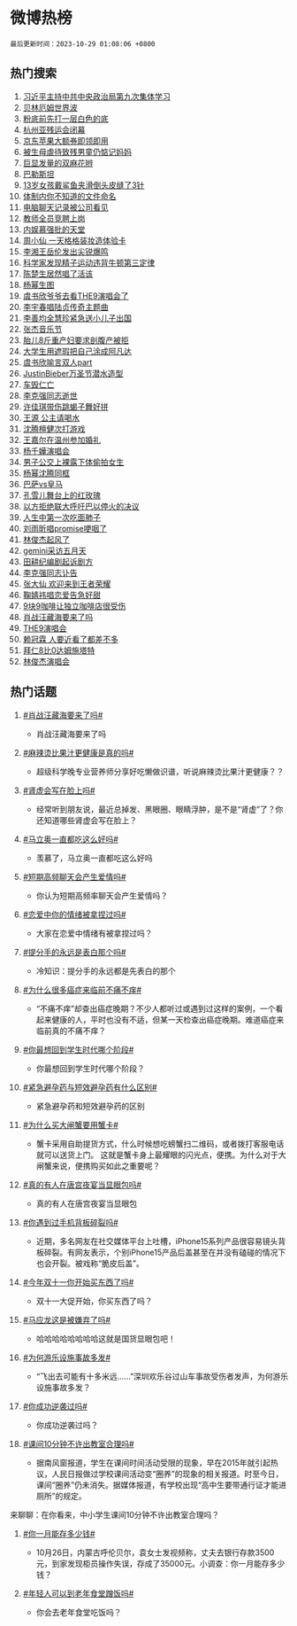 # 微博热榜

`最后更新时间：2023-10-29 01:08:06 +0800`

## 热门搜索

1. [习近平主持中共中央政治局第九次集体学习](https://m.weibo.cn/search?containerid=100103type%3D1%26t%3D10%26q%3D%23%E4%B9%A0%E8%BF%91%E5%B9%B3%E4%B8%BB%E6%8C%81%E4%B8%AD%E5%85%B1%E4%B8%AD%E5%A4%AE%E6%94%BF%E6%B2%BB%E5%B1%80%E7%AC%AC%E4%B9%9D%E6%AC%A1%E9%9B%86%E4%BD%93%E5%AD%A6%E4%B9%A0%23&stream_entry_id=51&isnewpage=1&extparam=seat%3D1%26c_type%3D51%26dgr%3D0%26pos%3D0%26cate%3D10103%26q%3D%2523%25E4%25B9%25A0%25E8%25BF%2591%25E5%25B9%25B3%25E4%25B8%25BB%25E6%258C%2581%25E4%25B8%25AD%25E5%2585%25B1%25E4%25B8%25AD%25E5%25A4%25AE%25E6%2594%25BF%25E6%25B2%25BB%25E5%25B1%2580%25E7%25AC%25AC%25E4%25B9%259D%25E6%25AC%25A1%25E9%259B%2586%25E4%25BD%2593%25E5%25AD%25A6%25E4%25B9%25A0%2523%26filter_type%3Drealtimehot%26stream_entry_id%3D51%26display_time%3D1698512885%26pre_seqid%3D1698512885286015665224)
1. [贝林厄姆世界波](https://m.weibo.cn/search?containerid=100103type%3D1%26t%3D10%26q%3D%23%E8%B4%9D%E6%9E%97%E5%8E%84%E5%A7%86%E4%B8%96%E7%95%8C%E6%B3%A2%23&stream_entry_id=31&isnewpage=1&extparam=seat%3D1%26realpos%3D1%26q%3D%2523%25E8%25B4%259D%25E6%259E%2597%25E5%258E%2584%25E5%25A7%2586%25E4%25B8%2596%25E7%2595%258C%25E6%25B3%25A2%2523%26stream_entry_id%3D31%26c_type%3D31%26dgr%3D0%26pos%3D0%26cate%3D5001%26flag%3D1%26filter_type%3Drealtimehot%26band_rank%3D1%26lcate%3D5001%26display_time%3D1698512885%26pre_seqid%3D1698512885286015665224)
1. [粉底前先打一层白色的底](https://m.weibo.cn/search?containerid=100103type%3D1%26t%3D10%26q%3D%E7%B2%89%E5%BA%95%E5%89%8D%E5%85%88%E6%89%93%E4%B8%80%E5%B1%82%E7%99%BD%E8%89%B2%E7%9A%84%E5%BA%95&stream_entry_id=31&isnewpage=1&extparam=seat%3D1%26realpos%3D2%26q%3D%25E7%25B2%2589%25E5%25BA%2595%25E5%2589%258D%25E5%2585%2588%25E6%2589%2593%25E4%25B8%2580%25E5%25B1%2582%25E7%2599%25BD%25E8%2589%25B2%25E7%259A%2584%25E5%25BA%2595%26stream_entry_id%3D31%26c_type%3D31%26dgr%3D0%26pos%3D1%26cate%3D5001%26flag%3D1%26filter_type%3Drealtimehot%26band_rank%3D2%26lcate%3D5001%26display_time%3D1698512885%26pre_seqid%3D1698512885286015665224)
1. [杭州亚残运会闭幕](https://m.weibo.cn/search?containerid=100103type%3D1%26t%3D10%26q%3D%23%E6%9D%AD%E5%B7%9E%E4%BA%9A%E6%AE%8B%E8%BF%90%E4%BC%9A%E9%97%AD%E5%B9%95%23&stream_entry_id=31&isnewpage=1&extparam=seat%3D1%26realpos%3D3%26q%3D%2523%25E6%259D%25AD%25E5%25B7%259E%25E4%25BA%259A%25E6%25AE%258B%25E8%25BF%2590%25E4%25BC%259A%25E9%2597%25AD%25E5%25B9%2595%2523%26stream_entry_id%3D31%26c_type%3D31%26dgr%3D0%26pos%3D2%26cate%3D5001%26flag%3D0%26filter_type%3Drealtimehot%26band_rank%3D3%26lcate%3D5001%26display_time%3D1698512885%26pre_seqid%3D1698512885286015665224)
1. [京东苹果大额券即领即用](https://m.weibo.cn/search?containerid=100103type%3D1%26t%3D10%26q%3D%23%E4%BA%AC%E4%B8%9C%E8%8B%B9%E6%9E%9C%E5%A4%A7%E9%A2%9D%E5%88%B8%E5%8D%B3%E9%A2%86%E5%8D%B3%E7%94%A8%23&stream_entry_id=31&isnewpage=1&extparam=seat%3D1%26dgr%3D0%26q%3D%2523%25E4%25BA%25AC%25E4%25B8%259C%25E8%258B%25B9%25E6%259E%259C%25E5%25A4%25A7%25E9%25A2%259D%25E5%2588%25B8%25E5%258D%25B3%25E9%25A2%2586%25E5%258D%25B3%25E7%2594%25A8%2523%26stream_entry_id%3D31%26pos%3D3%26adid%3D209690%26c_type%3D31%26topic_ad%3D1%26band_rank%3D4%26cate%3D5001%26filter_type%3Drealtimehot%26is_ad_pos%3D1%26lcate%3D5001%26display_time%3D1698512885%26pre_seqid%3D1698512885286015665224)
1. [被生母虐待致残男童仍惦记妈妈](https://m.weibo.cn/search?containerid=100103type%3D1%26t%3D10%26q%3D%23%E8%A2%AB%E7%94%9F%E6%AF%8D%E8%99%90%E5%BE%85%E8%87%B4%E6%AE%8B%E7%94%B7%E7%AB%A5%E4%BB%8D%E6%83%A6%E8%AE%B0%E5%A6%88%E5%A6%88%23&stream_entry_id=31&isnewpage=1&extparam=seat%3D1%26realpos%3D4%26q%3D%2523%25E8%25A2%25AB%25E7%2594%259F%25E6%25AF%258D%25E8%2599%2590%25E5%25BE%2585%25E8%2587%25B4%25E6%25AE%258B%25E7%2594%25B7%25E7%25AB%25A5%25E4%25BB%258D%25E6%2583%25A6%25E8%25AE%25B0%25E5%25A6%2588%25E5%25A6%2588%2523%26stream_entry_id%3D31%26c_type%3D31%26dgr%3D0%26pos%3D4%26cate%3D5001%26flag%3D0%26filter_type%3Drealtimehot%26band_rank%3D4%26lcate%3D5001%26display_time%3D1698512885%26pre_seqid%3D1698512885286015665224)
1. [巨显发量的双麻花辫](https://m.weibo.cn/search?containerid=100103type%3D1%26t%3D10%26q%3D%E5%B7%A8%E6%98%BE%E5%8F%91%E9%87%8F%E7%9A%84%E5%8F%8C%E9%BA%BB%E8%8A%B1%E8%BE%AB&stream_entry_id=31&isnewpage=1&extparam=seat%3D1%26realpos%3D5%26q%3D%25E5%25B7%25A8%25E6%2598%25BE%25E5%258F%2591%25E9%2587%258F%25E7%259A%2584%25E5%258F%258C%25E9%25BA%25BB%25E8%258A%25B1%25E8%25BE%25AB%26stream_entry_id%3D31%26c_type%3D31%26dgr%3D0%26pos%3D5%26cate%3D5001%26flag%3D1%26filter_type%3Drealtimehot%26band_rank%3D5%26lcate%3D5001%26display_time%3D1698512885%26pre_seqid%3D1698512885286015665224)
1. [巴勒斯坦](https://m.weibo.cn/search?containerid=100103type%3D1%26t%3D10%26q%3D%23%E5%B7%B4%E5%8B%92%E6%96%AF%E5%9D%A6%23&stream_entry_id=31&isnewpage=1&extparam=seat%3D1%26realpos%3D6%26q%3D%2523%25E5%25B7%25B4%25E5%258B%2592%25E6%2596%25AF%25E5%259D%25A6%2523%26stream_entry_id%3D31%26c_type%3D31%26dgr%3D0%26pos%3D6%26cate%3D5001%26flag%3D1%26filter_type%3Drealtimehot%26band_rank%3D6%26lcate%3D5001%26display_time%3D1698512885%26pre_seqid%3D1698512885286015665224)
1. [13岁女孩戴鲨鱼夹滑倒头皮缝了3针](https://m.weibo.cn/search?containerid=100103type%3D1%26t%3D10%26q%3D%2313%E5%B2%81%E5%A5%B3%E5%AD%A9%E6%88%B4%E9%B2%A8%E9%B1%BC%E5%A4%B9%E6%BB%91%E5%80%92%E5%A4%B4%E7%9A%AE%E7%BC%9D%E4%BA%863%E9%92%88%23&stream_entry_id=31&isnewpage=1&extparam=seat%3D1%26realpos%3D7%26q%3D%252313%25E5%25B2%2581%25E5%25A5%25B3%25E5%25AD%25A9%25E6%2588%25B4%25E9%25B2%25A8%25E9%25B1%25BC%25E5%25A4%25B9%25E6%25BB%2591%25E5%2580%2592%25E5%25A4%25B4%25E7%259A%25AE%25E7%25BC%259D%25E4%25BA%25863%25E9%2592%2588%2523%26stream_entry_id%3D31%26c_type%3D31%26dgr%3D0%26pos%3D7%26cate%3D5001%26flag%3D0%26filter_type%3Drealtimehot%26band_rank%3D7%26lcate%3D5001%26display_time%3D1698512885%26pre_seqid%3D1698512885286015665224)
1. [体制内你不知道的文件命名](https://m.weibo.cn/search?containerid=100103type%3D1%26t%3D10%26q%3D%E4%BD%93%E5%88%B6%E5%86%85%E4%BD%A0%E4%B8%8D%E7%9F%A5%E9%81%93%E7%9A%84%E6%96%87%E4%BB%B6%E5%91%BD%E5%90%8D&stream_entry_id=31&isnewpage=1&extparam=seat%3D1%26realpos%3D8%26q%3D%25E4%25BD%2593%25E5%2588%25B6%25E5%2586%2585%25E4%25BD%25A0%25E4%25B8%258D%25E7%259F%25A5%25E9%2581%2593%25E7%259A%2584%25E6%2596%2587%25E4%25BB%25B6%25E5%2591%25BD%25E5%2590%258D%26stream_entry_id%3D31%26c_type%3D31%26dgr%3D0%26pos%3D8%26cate%3D5001%26flag%3D0%26filter_type%3Drealtimehot%26band_rank%3D8%26lcate%3D5001%26display_time%3D1698512885%26pre_seqid%3D1698512885286015665224)
1. [电脑聊天记录被公司看见](https://m.weibo.cn/search?containerid=100103type%3D1%26t%3D10%26q%3D%E7%94%B5%E8%84%91%E8%81%8A%E5%A4%A9%E8%AE%B0%E5%BD%95%E8%A2%AB%E5%85%AC%E5%8F%B8%E7%9C%8B%E8%A7%81&stream_entry_id=31&isnewpage=1&extparam=seat%3D1%26realpos%3D9%26q%3D%25E7%2594%25B5%25E8%2584%2591%25E8%2581%258A%25E5%25A4%25A9%25E8%25AE%25B0%25E5%25BD%2595%25E8%25A2%25AB%25E5%2585%25AC%25E5%258F%25B8%25E7%259C%258B%25E8%25A7%2581%26stream_entry_id%3D31%26c_type%3D31%26dgr%3D0%26pos%3D9%26cate%3D5001%26flag%3D16%26filter_type%3Drealtimehot%26band_rank%3D9%26lcate%3D5001%26display_time%3D1698512885%26pre_seqid%3D1698512885286015665224)
1. [教师全员竞聘上岗](https://m.weibo.cn/search?containerid=100103type%3D1%26t%3D10%26q%3D%23%E6%95%99%E5%B8%88%E5%85%A8%E5%91%98%E7%AB%9E%E8%81%98%E4%B8%8A%E5%B2%97%23&stream_entry_id=31&isnewpage=1&extparam=seat%3D1%26realpos%3D10%26q%3D%2523%25E6%2595%2599%25E5%25B8%2588%25E5%2585%25A8%25E5%2591%2598%25E7%25AB%259E%25E8%2581%2598%25E4%25B8%258A%25E5%25B2%2597%2523%26stream_entry_id%3D31%26c_type%3D31%26dgr%3D0%26pos%3D10%26cate%3D5001%26flag%3D0%26filter_type%3Drealtimehot%26band_rank%3D10%26lcate%3D5001%26display_time%3D1698512885%26pre_seqid%3D1698512885286015665224)
1. [内娱慕强批的天堂](https://m.weibo.cn/search?containerid=100103type%3D1%26t%3D10%26q%3D%23%E5%86%85%E5%A8%B1%E6%85%95%E5%BC%BA%E6%89%B9%E7%9A%84%E5%A4%A9%E5%A0%82%23&stream_entry_id=31&isnewpage=1&extparam=seat%3D1%26realpos%3D11%26q%3D%2523%25E5%2586%2585%25E5%25A8%25B1%25E6%2585%2595%25E5%25BC%25BA%25E6%2589%25B9%25E7%259A%2584%25E5%25A4%25A9%25E5%25A0%2582%2523%26stream_entry_id%3D31%26c_type%3D31%26dgr%3D0%26pos%3D11%26cate%3D5001%26flag%3D1%26filter_type%3Drealtimehot%26band_rank%3D11%26lcate%3D5001%26display_time%3D1698512885%26pre_seqid%3D1698512885286015665224)
1. [周小仙 一天格格装妆造体验卡](https://m.weibo.cn/search?containerid=100103type%3D1%26t%3D10%26q%3D%E5%91%A8%E5%B0%8F%E4%BB%99+%E4%B8%80%E5%A4%A9%E6%A0%BC%E6%A0%BC%E8%A3%85%E5%A6%86%E9%80%A0%E4%BD%93%E9%AA%8C%E5%8D%A1&stream_entry_id=31&isnewpage=1&extparam=seat%3D1%26realpos%3D12%26q%3D%25E5%2591%25A8%25E5%25B0%258F%25E4%25BB%2599%2520%25E4%25B8%2580%25E5%25A4%25A9%25E6%25A0%25BC%25E6%25A0%25BC%25E8%25A3%2585%25E5%25A6%2586%25E9%2580%25A0%25E4%25BD%2593%25E9%25AA%258C%25E5%258D%25A1%26stream_entry_id%3D31%26c_type%3D31%26dgr%3D0%26pos%3D12%26cate%3D5001%26flag%3D1%26filter_type%3Drealtimehot%26band_rank%3D12%26lcate%3D5001%26display_time%3D1698512885%26pre_seqid%3D1698512885286015665224)
1. [李湘王岳伦发出尖锐爆鸣](https://m.weibo.cn/search?containerid=100103type%3D1%26t%3D10%26q%3D%23%E6%9D%8E%E6%B9%98%E7%8E%8B%E5%B2%B3%E4%BC%A6%E5%8F%91%E5%87%BA%E5%B0%96%E9%94%90%E7%88%86%E9%B8%A3%23&stream_entry_id=31&isnewpage=1&extparam=seat%3D1%26realpos%3D13%26q%3D%2523%25E6%259D%258E%25E6%25B9%2598%25E7%258E%258B%25E5%25B2%25B3%25E4%25BC%25A6%25E5%258F%2591%25E5%2587%25BA%25E5%25B0%2596%25E9%2594%2590%25E7%2588%2586%25E9%25B8%25A3%2523%26stream_entry_id%3D31%26c_type%3D31%26dgr%3D0%26pos%3D13%26cate%3D5001%26flag%3D2%26filter_type%3Drealtimehot%26band_rank%3D13%26lcate%3D5001%26display_time%3D1698512885%26pre_seqid%3D1698512885286015665224)
1. [科学家发现精子运动违背牛顿第三定律](https://m.weibo.cn/search?containerid=100103type%3D1%26t%3D10%26q%3D%23%E7%A7%91%E5%AD%A6%E5%AE%B6%E5%8F%91%E7%8E%B0%E7%B2%BE%E5%AD%90%E8%BF%90%E5%8A%A8%E8%BF%9D%E8%83%8C%E7%89%9B%E9%A1%BF%E7%AC%AC%E4%B8%89%E5%AE%9A%E5%BE%8B%23&stream_entry_id=31&isnewpage=1&extparam=seat%3D1%26realpos%3D14%26q%3D%2523%25E7%25A7%2591%25E5%25AD%25A6%25E5%25AE%25B6%25E5%258F%2591%25E7%258E%25B0%25E7%25B2%25BE%25E5%25AD%2590%25E8%25BF%2590%25E5%258A%25A8%25E8%25BF%259D%25E8%2583%258C%25E7%2589%259B%25E9%25A1%25BF%25E7%25AC%25AC%25E4%25B8%2589%25E5%25AE%259A%25E5%25BE%258B%2523%26stream_entry_id%3D31%26c_type%3D31%26dgr%3D0%26pos%3D14%26cate%3D5001%26flag%3D2%26filter_type%3Drealtimehot%26band_rank%3D14%26lcate%3D5001%26display_time%3D1698512885%26pre_seqid%3D1698512885286015665224)
1. [陈楚生居然唱了活该](https://m.weibo.cn/search?containerid=100103type%3D1%26t%3D10%26q%3D%E9%99%88%E6%A5%9A%E7%94%9F%E5%B1%85%E7%84%B6%E5%94%B1%E4%BA%86%E6%B4%BB%E8%AF%A5&stream_entry_id=31&isnewpage=1&extparam=seat%3D1%26realpos%3D15%26q%3D%25E9%2599%2588%25E6%25A5%259A%25E7%2594%259F%25E5%25B1%2585%25E7%2584%25B6%25E5%2594%25B1%25E4%25BA%2586%25E6%25B4%25BB%25E8%25AF%25A5%26stream_entry_id%3D31%26c_type%3D31%26dgr%3D0%26pos%3D15%26cate%3D5001%26flag%3D1%26filter_type%3Drealtimehot%26band_rank%3D15%26lcate%3D5001%26display_time%3D1698512885%26pre_seqid%3D1698512885286015665224)
1. [杨幂生图](https://m.weibo.cn/search?containerid=100103type%3D1%26t%3D10%26q%3D%E6%9D%A8%E5%B9%82%E7%94%9F%E5%9B%BE&stream_entry_id=31&isnewpage=1&extparam=seat%3D1%26realpos%3D16%26q%3D%25E6%259D%25A8%25E5%25B9%2582%25E7%2594%259F%25E5%259B%25BE%26stream_entry_id%3D31%26c_type%3D31%26dgr%3D0%26pos%3D16%26cate%3D5001%26flag%3D0%26filter_type%3Drealtimehot%26band_rank%3D16%26lcate%3D5001%26display_time%3D1698512885%26pre_seqid%3D1698512885286015665224)
1. [虞书欣爷爷去看THE9演唱会了](https://m.weibo.cn/search?containerid=100103type%3D1%26t%3D10%26q%3D%23%E8%99%9E%E4%B9%A6%E6%AC%A3%E7%88%B7%E7%88%B7%E5%8E%BB%E7%9C%8BTHE9%E6%BC%94%E5%94%B1%E4%BC%9A%E4%BA%86%23&stream_entry_id=31&isnewpage=1&extparam=seat%3D1%26realpos%3D17%26q%3D%2523%25E8%2599%259E%25E4%25B9%25A6%25E6%25AC%25A3%25E7%2588%25B7%25E7%2588%25B7%25E5%258E%25BB%25E7%259C%258BTHE9%25E6%25BC%2594%25E5%2594%25B1%25E4%25BC%259A%25E4%25BA%2586%2523%26stream_entry_id%3D31%26c_type%3D31%26dgr%3D0%26pos%3D17%26cate%3D5001%26flag%3D0%26filter_type%3Drealtimehot%26band_rank%3D17%26lcate%3D5001%26display_time%3D1698512885%26pre_seqid%3D1698512885286015665224)
1. [李宇春唱陆贞传奇主题曲](https://m.weibo.cn/search?containerid=100103type%3D1%26t%3D10%26q%3D%E6%9D%8E%E5%AE%87%E6%98%A5%E5%94%B1%E9%99%86%E8%B4%9E%E4%BC%A0%E5%A5%87%E4%B8%BB%E9%A2%98%E6%9B%B2&stream_entry_id=31&isnewpage=1&extparam=seat%3D1%26realpos%3D18%26q%3D%25E6%259D%258E%25E5%25AE%2587%25E6%2598%25A5%25E5%2594%25B1%25E9%2599%2586%25E8%25B4%259E%25E4%25BC%25A0%25E5%25A5%2587%25E4%25B8%25BB%25E9%25A2%2598%25E6%259B%25B2%26stream_entry_id%3D31%26c_type%3D31%26dgr%3D0%26pos%3D18%26cate%3D5001%26flag%3D1%26filter_type%3Drealtimehot%26band_rank%3D18%26lcate%3D5001%26display_time%3D1698512885%26pre_seqid%3D1698512885286015665224)
1. [李善均全慧珍紧急送小儿子出国](https://m.weibo.cn/search?containerid=100103type%3D1%26t%3D10%26q%3D%23%E6%9D%8E%E5%96%84%E5%9D%87%E5%85%A8%E6%85%A7%E7%8F%8D%E7%B4%A7%E6%80%A5%E9%80%81%E5%B0%8F%E5%84%BF%E5%AD%90%E5%87%BA%E5%9B%BD%23&stream_entry_id=31&isnewpage=1&extparam=seat%3D1%26realpos%3D19%26q%3D%2523%25E6%259D%258E%25E5%2596%2584%25E5%259D%2587%25E5%2585%25A8%25E6%2585%25A7%25E7%258F%258D%25E7%25B4%25A7%25E6%2580%25A5%25E9%2580%2581%25E5%25B0%258F%25E5%2584%25BF%25E5%25AD%2590%25E5%2587%25BA%25E5%259B%25BD%2523%26stream_entry_id%3D31%26c_type%3D31%26dgr%3D0%26pos%3D19%26cate%3D5001%26flag%3D0%26filter_type%3Drealtimehot%26band_rank%3D19%26lcate%3D5001%26display_time%3D1698512885%26pre_seqid%3D1698512885286015665224)
1. [张杰音乐节](https://m.weibo.cn/search?containerid=100103type%3D1%26t%3D10%26q%3D%E5%BC%A0%E6%9D%B0%E9%9F%B3%E4%B9%90%E8%8A%82&stream_entry_id=31&isnewpage=1&extparam=seat%3D1%26realpos%3D20%26q%3D%25E5%25BC%25A0%25E6%259D%25B0%25E9%259F%25B3%25E4%25B9%2590%25E8%258A%2582%26stream_entry_id%3D31%26c_type%3D31%26dgr%3D0%26pos%3D20%26cate%3D5001%26flag%3D0%26filter_type%3Drealtimehot%26band_rank%3D20%26lcate%3D5001%26display_time%3D1698512885%26pre_seqid%3D1698512885286015665224)
1. [胎儿8斤重产妇要求剖腹产被拒](https://m.weibo.cn/search?containerid=100103type%3D1%26t%3D10%26q%3D%23%E8%83%8E%E5%84%BF8%E6%96%A4%E9%87%8D%E4%BA%A7%E5%A6%87%E8%A6%81%E6%B1%82%E5%89%96%E8%85%B9%E4%BA%A7%E8%A2%AB%E6%8B%92%23&stream_entry_id=31&isnewpage=1&extparam=seat%3D1%26realpos%3D21%26q%3D%2523%25E8%2583%258E%25E5%2584%25BF8%25E6%2596%25A4%25E9%2587%258D%25E4%25BA%25A7%25E5%25A6%2587%25E8%25A6%2581%25E6%25B1%2582%25E5%2589%2596%25E8%2585%25B9%25E4%25BA%25A7%25E8%25A2%25AB%25E6%258B%2592%2523%26stream_entry_id%3D31%26c_type%3D31%26dgr%3D0%26pos%3D21%26cate%3D5001%26flag%3D0%26filter_type%3Drealtimehot%26band_rank%3D21%26lcate%3D5001%26display_time%3D1698512885%26pre_seqid%3D1698512885286015665224)
1. [大学生用遮瑕把自己涂成阿凡达](https://m.weibo.cn/search?containerid=100103type%3D1%26t%3D10%26q%3D%E5%A4%A7%E5%AD%A6%E7%94%9F%E7%94%A8%E9%81%AE%E7%91%95%E6%8A%8A%E8%87%AA%E5%B7%B1%E6%B6%82%E6%88%90%E9%98%BF%E5%87%A1%E8%BE%BE&stream_entry_id=31&isnewpage=1&extparam=seat%3D1%26realpos%3D22%26q%3D%25E5%25A4%25A7%25E5%25AD%25A6%25E7%2594%259F%25E7%2594%25A8%25E9%2581%25AE%25E7%2591%2595%25E6%258A%258A%25E8%2587%25AA%25E5%25B7%25B1%25E6%25B6%2582%25E6%2588%2590%25E9%2598%25BF%25E5%2587%25A1%25E8%25BE%25BE%26stream_entry_id%3D31%26c_type%3D31%26dgr%3D0%26pos%3D22%26cate%3D5001%26flag%3D0%26filter_type%3Drealtimehot%26band_rank%3D22%26lcate%3D5001%26display_time%3D1698512885%26pre_seqid%3D1698512885286015665224)
1. [虞书欣喻言双人part](https://m.weibo.cn/search?containerid=100103type%3D1%26t%3D10%26q%3D%23%E8%99%9E%E4%B9%A6%E6%AC%A3%E5%96%BB%E8%A8%80%E5%8F%8C%E4%BA%BApart%23&stream_entry_id=31&isnewpage=1&extparam=seat%3D1%26realpos%3D23%26q%3D%2523%25E8%2599%259E%25E4%25B9%25A6%25E6%25AC%25A3%25E5%2596%25BB%25E8%25A8%2580%25E5%258F%258C%25E4%25BA%25BApart%2523%26stream_entry_id%3D31%26c_type%3D31%26dgr%3D0%26pos%3D23%26cate%3D5001%26flag%3D1%26filter_type%3Drealtimehot%26band_rank%3D23%26lcate%3D5001%26display_time%3D1698512885%26pre_seqid%3D1698512885286015665224)
1. [JustinBieber万圣节潜水造型](https://m.weibo.cn/search?containerid=100103type%3D1%26t%3D10%26q%3D%23JustinBieber%E4%B8%87%E5%9C%A3%E8%8A%82%E6%BD%9C%E6%B0%B4%E9%80%A0%E5%9E%8B%23&stream_entry_id=31&isnewpage=1&extparam=seat%3D1%26realpos%3D24%26q%3D%2523JustinBieber%25E4%25B8%2587%25E5%259C%25A3%25E8%258A%2582%25E6%25BD%259C%25E6%25B0%25B4%25E9%2580%25A0%25E5%259E%258B%2523%26stream_entry_id%3D31%26c_type%3D31%26dgr%3D0%26pos%3D24%26cate%3D5001%26flag%3D1%26filter_type%3Drealtimehot%26band_rank%3D24%26lcate%3D5001%26display_time%3D1698512885%26pre_seqid%3D1698512885286015665224)
1. [车毁仁亡](https://m.weibo.cn/search?containerid=100103type%3D1%26t%3D10%26q%3D%E8%BD%A6%E6%AF%81%E4%BB%81%E4%BA%A1&stream_entry_id=31&isnewpage=1&extparam=seat%3D1%26realpos%3D25%26q%3D%25E8%25BD%25A6%25E6%25AF%2581%25E4%25BB%2581%25E4%25BA%25A1%26stream_entry_id%3D31%26c_type%3D31%26dgr%3D0%26pos%3D25%26cate%3D5001%26flag%3D2%26filter_type%3Drealtimehot%26band_rank%3D25%26lcate%3D5001%26display_time%3D1698512885%26pre_seqid%3D1698512885286015665224)
1. [李克强同志逝世](https://m.weibo.cn/search?containerid=100103type%3D1%26t%3D10%26q%3D%23%E6%9D%8E%E5%85%8B%E5%BC%BA%E5%90%8C%E5%BF%97%E9%80%9D%E4%B8%96%23&stream_entry_id=31&isnewpage=1&extparam=seat%3D1%26realpos%3D26%26q%3D%2523%25E6%259D%258E%25E5%2585%258B%25E5%25BC%25BA%25E5%2590%258C%25E5%25BF%2597%25E9%2580%259D%25E4%25B8%2596%2523%26stream_entry_id%3D31%26c_type%3D31%26dgr%3D0%26pos%3D26%26cate%3D5001%26flag%3D0%26filter_type%3Drealtimehot%26band_rank%3D26%26lcate%3D5001%26display_time%3D1698512885%26pre_seqid%3D1698512885286015665224)
1. [许佳琪带伤跳蝎子舞好拼](https://m.weibo.cn/search?containerid=100103type%3D1%26t%3D10%26q%3D%23%E8%AE%B8%E4%BD%B3%E7%90%AA%E5%B8%A6%E4%BC%A4%E8%B7%B3%E8%9D%8E%E5%AD%90%E8%88%9E%E5%A5%BD%E6%8B%BC%23&stream_entry_id=31&isnewpage=1&extparam=seat%3D1%26realpos%3D27%26q%3D%2523%25E8%25AE%25B8%25E4%25BD%25B3%25E7%2590%25AA%25E5%25B8%25A6%25E4%25BC%25A4%25E8%25B7%25B3%25E8%259D%258E%25E5%25AD%2590%25E8%2588%259E%25E5%25A5%25BD%25E6%258B%25BC%2523%26stream_entry_id%3D31%26c_type%3D31%26dgr%3D0%26pos%3D27%26cate%3D5001%26flag%3D0%26filter_type%3Drealtimehot%26band_rank%3D27%26lcate%3D5001%26display_time%3D1698512885%26pre_seqid%3D1698512885286015665224)
1. [王源 公主请喝水](https://m.weibo.cn/search?containerid=100103type%3D1%26t%3D10%26q%3D%E7%8E%8B%E6%BA%90+%E5%85%AC%E4%B8%BB%E8%AF%B7%E5%96%9D%E6%B0%B4&stream_entry_id=31&isnewpage=1&extparam=seat%3D1%26realpos%3D28%26q%3D%25E7%258E%258B%25E6%25BA%2590%2520%25E5%2585%25AC%25E4%25B8%25BB%25E8%25AF%25B7%25E5%2596%259D%25E6%25B0%25B4%26stream_entry_id%3D31%26c_type%3D31%26dgr%3D0%26pos%3D28%26cate%3D5001%26flag%3D0%26filter_type%3Drealtimehot%26band_rank%3D28%26lcate%3D5001%26display_time%3D1698512885%26pre_seqid%3D1698512885286015665224)
1. [沈腾檀健次打游戏](https://m.weibo.cn/search?containerid=100103type%3D1%26t%3D10%26q%3D%E6%B2%88%E8%85%BE%E6%AA%80%E5%81%A5%E6%AC%A1%E6%89%93%E6%B8%B8%E6%88%8F&stream_entry_id=31&isnewpage=1&extparam=seat%3D1%26realpos%3D29%26q%3D%25E6%25B2%2588%25E8%2585%25BE%25E6%25AA%2580%25E5%2581%25A5%25E6%25AC%25A1%25E6%2589%2593%25E6%25B8%25B8%25E6%2588%258F%26stream_entry_id%3D31%26c_type%3D31%26dgr%3D0%26pos%3D29%26cate%3D5001%26flag%3D1%26filter_type%3Drealtimehot%26band_rank%3D29%26lcate%3D5001%26display_time%3D1698512885%26pre_seqid%3D1698512885286015665224)
1. [王嘉尔在温州参加婚礼](https://m.weibo.cn/search?containerid=100103type%3D1%26t%3D10%26q%3D%23%E7%8E%8B%E5%98%89%E5%B0%94%E5%9C%A8%E6%B8%A9%E5%B7%9E%E5%8F%82%E5%8A%A0%E5%A9%9A%E7%A4%BC%23&stream_entry_id=31&isnewpage=1&extparam=seat%3D1%26realpos%3D30%26q%3D%2523%25E7%258E%258B%25E5%2598%2589%25E5%25B0%2594%25E5%259C%25A8%25E6%25B8%25A9%25E5%25B7%259E%25E5%258F%2582%25E5%258A%25A0%25E5%25A9%259A%25E7%25A4%25BC%2523%26stream_entry_id%3D31%26c_type%3D31%26dgr%3D0%26pos%3D30%26cate%3D5001%26flag%3D0%26filter_type%3Drealtimehot%26band_rank%3D30%26lcate%3D5001%26display_time%3D1698512885%26pre_seqid%3D1698512885286015665224)
1. [杨千嬅演唱会](https://m.weibo.cn/search?containerid=100103type%3D1%26t%3D10%26q%3D%E6%9D%A8%E5%8D%83%E5%AC%85%E6%BC%94%E5%94%B1%E4%BC%9A&stream_entry_id=31&isnewpage=1&extparam=seat%3D1%26realpos%3D31%26q%3D%25E6%259D%25A8%25E5%258D%2583%25E5%25AC%2585%25E6%25BC%2594%25E5%2594%25B1%25E4%25BC%259A%26stream_entry_id%3D31%26c_type%3D31%26dgr%3D0%26pos%3D31%26cate%3D5001%26flag%3D0%26filter_type%3Drealtimehot%26band_rank%3D31%26lcate%3D5001%26display_time%3D1698512885%26pre_seqid%3D1698512885286015665224)
1. [男子公交上裸露下体偷拍女生](https://m.weibo.cn/search?containerid=100103type%3D1%26t%3D10%26q%3D%23%E7%94%B7%E5%AD%90%E5%85%AC%E4%BA%A4%E4%B8%8A%E8%A3%B8%E9%9C%B2%E4%B8%8B%E4%BD%93%E5%81%B7%E6%8B%8D%E5%A5%B3%E7%94%9F%23&stream_entry_id=31&isnewpage=1&extparam=seat%3D1%26realpos%3D32%26q%3D%2523%25E7%2594%25B7%25E5%25AD%2590%25E5%2585%25AC%25E4%25BA%25A4%25E4%25B8%258A%25E8%25A3%25B8%25E9%259C%25B2%25E4%25B8%258B%25E4%25BD%2593%25E5%2581%25B7%25E6%258B%258D%25E5%25A5%25B3%25E7%2594%259F%2523%26stream_entry_id%3D31%26c_type%3D31%26dgr%3D0%26pos%3D32%26cate%3D5001%26flag%3D0%26filter_type%3Drealtimehot%26band_rank%3D32%26lcate%3D5001%26display_time%3D1698512885%26pre_seqid%3D1698512885286015665224)
1. [杨幂沈腾同框](https://m.weibo.cn/search?containerid=100103type%3D1%26t%3D10%26q%3D%23%E6%9D%A8%E5%B9%82%E6%B2%88%E8%85%BE%E5%90%8C%E6%A1%86%23&stream_entry_id=31&isnewpage=1&extparam=seat%3D1%26realpos%3D33%26q%3D%2523%25E6%259D%25A8%25E5%25B9%2582%25E6%25B2%2588%25E8%2585%25BE%25E5%2590%258C%25E6%25A1%2586%2523%26stream_entry_id%3D31%26c_type%3D31%26dgr%3D0%26pos%3D33%26cate%3D5001%26flag%3D0%26filter_type%3Drealtimehot%26band_rank%3D33%26lcate%3D5001%26display_time%3D1698512885%26pre_seqid%3D1698512885286015665224)
1. [巴萨vs皇马](https://m.weibo.cn/search?containerid=100103type%3D1%26t%3D10%26q%3D%23%E5%B7%B4%E8%90%A8vs%E7%9A%87%E9%A9%AC%23&stream_entry_id=31&isnewpage=1&extparam=seat%3D1%26realpos%3D34%26q%3D%2523%25E5%25B7%25B4%25E8%2590%25A8vs%25E7%259A%2587%25E9%25A9%25AC%2523%26stream_entry_id%3D31%26c_type%3D31%26dgr%3D0%26pos%3D34%26cate%3D5001%26flag%3D0%26filter_type%3Drealtimehot%26band_rank%3D34%26lcate%3D5001%26display_time%3D1698512885%26pre_seqid%3D1698512885286015665224)
1. [孔雪儿舞台上的红玫瑰](https://m.weibo.cn/search?containerid=100103type%3D1%26t%3D10%26q%3D%23%E5%AD%94%E9%9B%AA%E5%84%BF%E8%88%9E%E5%8F%B0%E4%B8%8A%E7%9A%84%E7%BA%A2%E7%8E%AB%E7%91%B0%23&stream_entry_id=31&isnewpage=1&extparam=seat%3D1%26realpos%3D35%26q%3D%2523%25E5%25AD%2594%25E9%259B%25AA%25E5%2584%25BF%25E8%2588%259E%25E5%258F%25B0%25E4%25B8%258A%25E7%259A%2584%25E7%25BA%25A2%25E7%258E%25AB%25E7%2591%25B0%2523%26stream_entry_id%3D31%26c_type%3D31%26dgr%3D0%26pos%3D35%26cate%3D5001%26flag%3D1%26filter_type%3Drealtimehot%26band_rank%3D35%26lcate%3D5001%26display_time%3D1698512885%26pre_seqid%3D1698512885286015665224)
1. [以方拒绝联大呼吁巴以停火的决议](https://m.weibo.cn/search?containerid=100103type%3D1%26t%3D10%26q%3D%23%E4%BB%A5%E6%96%B9%E6%8B%92%E7%BB%9D%E8%81%94%E5%A4%A7%E5%91%BC%E5%90%81%E5%B7%B4%E4%BB%A5%E5%81%9C%E7%81%AB%E7%9A%84%E5%86%B3%E8%AE%AE%23&stream_entry_id=31&isnewpage=1&extparam=seat%3D1%26realpos%3D36%26q%3D%2523%25E4%25BB%25A5%25E6%2596%25B9%25E6%258B%2592%25E7%25BB%259D%25E8%2581%2594%25E5%25A4%25A7%25E5%2591%25BC%25E5%2590%2581%25E5%25B7%25B4%25E4%25BB%25A5%25E5%2581%259C%25E7%2581%25AB%25E7%259A%2584%25E5%2586%25B3%25E8%25AE%25AE%2523%26stream_entry_id%3D31%26c_type%3D31%26dgr%3D0%26pos%3D36%26cate%3D5001%26flag%3D0%26filter_type%3Drealtimehot%26band_rank%3D36%26lcate%3D5001%26display_time%3D1698512885%26pre_seqid%3D1698512885286015665224)
1. [人生中第一次吃面肺子](https://m.weibo.cn/search?containerid=100103type%3D1%26t%3D10%26q%3D%E4%BA%BA%E7%94%9F%E4%B8%AD%E7%AC%AC%E4%B8%80%E6%AC%A1%E5%90%83%E9%9D%A2%E8%82%BA%E5%AD%90&stream_entry_id=31&isnewpage=1&extparam=seat%3D1%26realpos%3D37%26q%3D%25E4%25BA%25BA%25E7%2594%259F%25E4%25B8%25AD%25E7%25AC%25AC%25E4%25B8%2580%25E6%25AC%25A1%25E5%2590%2583%25E9%259D%25A2%25E8%2582%25BA%25E5%25AD%2590%26stream_entry_id%3D31%26c_type%3D31%26dgr%3D0%26pos%3D37%26cate%3D5001%26flag%3D0%26filter_type%3Drealtimehot%26band_rank%3D37%26lcate%3D5001%26display_time%3D1698512885%26pre_seqid%3D1698512885286015665224)
1. [刘雨昕唱promise哽咽了](https://m.weibo.cn/search?containerid=100103type%3D1%26t%3D10%26q%3D%E5%88%98%E9%9B%A8%E6%98%95%E5%94%B1promise%E5%93%BD%E5%92%BD%E4%BA%86&stream_entry_id=31&isnewpage=1&extparam=seat%3D1%26realpos%3D38%26q%3D%25E5%2588%2598%25E9%259B%25A8%25E6%2598%2595%25E5%2594%25B1promise%25E5%2593%25BD%25E5%2592%25BD%25E4%25BA%2586%26stream_entry_id%3D31%26c_type%3D31%26dgr%3D0%26pos%3D38%26cate%3D5001%26flag%3D0%26filter_type%3Drealtimehot%26band_rank%3D38%26lcate%3D5001%26display_time%3D1698512885%26pre_seqid%3D1698512885286015665224)
1. [林俊杰起风了](https://m.weibo.cn/search?containerid=100103type%3D1%26t%3D10%26q%3D%E6%9E%97%E4%BF%8A%E6%9D%B0%E8%B5%B7%E9%A3%8E%E4%BA%86&stream_entry_id=31&isnewpage=1&extparam=seat%3D1%26realpos%3D39%26q%3D%25E6%259E%2597%25E4%25BF%258A%25E6%259D%25B0%25E8%25B5%25B7%25E9%25A3%258E%25E4%25BA%2586%26stream_entry_id%3D31%26c_type%3D31%26dgr%3D0%26pos%3D39%26cate%3D5001%26flag%3D0%26filter_type%3Drealtimehot%26band_rank%3D39%26lcate%3D5001%26display_time%3D1698512885%26pre_seqid%3D1698512885286015665224)
1. [gemini采访五月天](https://m.weibo.cn/search?containerid=100103type%3D1%26t%3D10%26q%3Dgemini%E9%87%87%E8%AE%BF%E4%BA%94%E6%9C%88%E5%A4%A9&stream_entry_id=31&isnewpage=1&extparam=seat%3D1%26realpos%3D40%26q%3Dgemini%25E9%2587%2587%25E8%25AE%25BF%25E4%25BA%2594%25E6%259C%2588%25E5%25A4%25A9%26stream_entry_id%3D31%26c_type%3D31%26dgr%3D0%26pos%3D40%26cate%3D5001%26flag%3D0%26filter_type%3Drealtimehot%26band_rank%3D40%26lcate%3D5001%26display_time%3D1698512885%26pre_seqid%3D1698512885286015665224)
1. [田耕纪编剧起诉剧方](https://m.weibo.cn/search?containerid=100103type%3D1%26t%3D10%26q%3D%23%E7%94%B0%E8%80%95%E7%BA%AA%E7%BC%96%E5%89%A7%E8%B5%B7%E8%AF%89%E5%89%A7%E6%96%B9%23&stream_entry_id=31&isnewpage=1&extparam=seat%3D1%26realpos%3D41%26q%3D%2523%25E7%2594%25B0%25E8%2580%2595%25E7%25BA%25AA%25E7%25BC%2596%25E5%2589%25A7%25E8%25B5%25B7%25E8%25AF%2589%25E5%2589%25A7%25E6%2596%25B9%2523%26stream_entry_id%3D31%26c_type%3D31%26dgr%3D0%26pos%3D41%26cate%3D5001%26flag%3D0%26filter_type%3Drealtimehot%26band_rank%3D41%26lcate%3D5001%26display_time%3D1698512885%26pre_seqid%3D1698512885286015665224)
1. [李克强同志讣告](https://m.weibo.cn/search?containerid=100103type%3D1%26t%3D10%26q%3D%E6%9D%8E%E5%85%8B%E5%BC%BA%E5%90%8C%E5%BF%97%E8%AE%A3%E5%91%8A&stream_entry_id=31&isnewpage=1&extparam=seat%3D1%26realpos%3D42%26q%3D%25E6%259D%258E%25E5%2585%258B%25E5%25BC%25BA%25E5%2590%258C%25E5%25BF%2597%25E8%25AE%25A3%25E5%2591%258A%26stream_entry_id%3D31%26c_type%3D31%26dgr%3D0%26pos%3D42%26cate%3D5001%26flag%3D0%26filter_type%3Drealtimehot%26band_rank%3D42%26lcate%3D5001%26display_time%3D1698512885%26pre_seqid%3D1698512885286015665224)
1. [张大仙 欢迎来到王者荣耀](https://m.weibo.cn/search?containerid=100103type%3D1%26t%3D10%26q%3D%E5%BC%A0%E5%A4%A7%E4%BB%99+%E6%AC%A2%E8%BF%8E%E6%9D%A5%E5%88%B0%E7%8E%8B%E8%80%85%E8%8D%A3%E8%80%80&stream_entry_id=31&isnewpage=1&extparam=seat%3D1%26realpos%3D43%26q%3D%25E5%25BC%25A0%25E5%25A4%25A7%25E4%25BB%2599%2520%25E6%25AC%25A2%25E8%25BF%258E%25E6%259D%25A5%25E5%2588%25B0%25E7%258E%258B%25E8%2580%2585%25E8%258D%25A3%25E8%2580%2580%26stream_entry_id%3D31%26c_type%3D31%26dgr%3D0%26pos%3D43%26cate%3D5001%26flag%3D0%26filter_type%3Drealtimehot%26band_rank%3D43%26lcate%3D5001%26display_time%3D1698512885%26pre_seqid%3D1698512885286015665224)
1. [鞠婧祎唱恋爱告急好甜](https://m.weibo.cn/search?containerid=100103type%3D1%26t%3D10%26q%3D%23%E9%9E%A0%E5%A9%A7%E7%A5%8E%E5%94%B1%E6%81%8B%E7%88%B1%E5%91%8A%E6%80%A5%E5%A5%BD%E7%94%9C%23&stream_entry_id=31&isnewpage=1&extparam=seat%3D1%26realpos%3D44%26q%3D%2523%25E9%259E%25A0%25E5%25A9%25A7%25E7%25A5%258E%25E5%2594%25B1%25E6%2581%258B%25E7%2588%25B1%25E5%2591%258A%25E6%2580%25A5%25E5%25A5%25BD%25E7%2594%259C%2523%26stream_entry_id%3D31%26c_type%3D31%26dgr%3D0%26pos%3D44%26cate%3D5001%26flag%3D0%26filter_type%3Drealtimehot%26band_rank%3D44%26lcate%3D5001%26display_time%3D1698512885%26pre_seqid%3D1698512885286015665224)
1. [9块9咖啡让独立咖啡店很受伤](https://m.weibo.cn/search?containerid=100103type%3D1%26t%3D10%26q%3D%239%E5%9D%979%E5%92%96%E5%95%A1%E8%AE%A9%E7%8B%AC%E7%AB%8B%E5%92%96%E5%95%A1%E5%BA%97%E5%BE%88%E5%8F%97%E4%BC%A4%23&stream_entry_id=31&isnewpage=1&extparam=seat%3D1%26realpos%3D45%26q%3D%25239%25E5%259D%25979%25E5%2592%2596%25E5%2595%25A1%25E8%25AE%25A9%25E7%258B%25AC%25E7%25AB%258B%25E5%2592%2596%25E5%2595%25A1%25E5%25BA%2597%25E5%25BE%2588%25E5%258F%2597%25E4%25BC%25A4%2523%26stream_entry_id%3D31%26c_type%3D31%26dgr%3D0%26pos%3D45%26cate%3D5001%26flag%3D0%26filter_type%3Drealtimehot%26band_rank%3D45%26lcate%3D5001%26display_time%3D1698512885%26pre_seqid%3D1698512885286015665224)
1. [肖战汪藏海要来了吗](https://m.weibo.cn/search?containerid=100103type%3D1%26t%3D10%26q%3D%23%E8%82%96%E6%88%98%E6%B1%AA%E8%97%8F%E6%B5%B7%E8%A6%81%E6%9D%A5%E4%BA%86%E5%90%97%23&stream_entry_id=31&isnewpage=1&extparam=seat%3D1%26realpos%3D46%26q%3D%2523%25E8%2582%2596%25E6%2588%2598%25E6%25B1%25AA%25E8%2597%258F%25E6%25B5%25B7%25E8%25A6%2581%25E6%259D%25A5%25E4%25BA%2586%25E5%2590%2597%2523%26stream_entry_id%3D31%26c_type%3D31%26dgr%3D0%26pos%3D46%26cate%3D5001%26flag%3D0%26filter_type%3Drealtimehot%26band_rank%3D46%26lcate%3D5001%26display_time%3D1698512885%26pre_seqid%3D1698512885286015665224)
1. [THE9演唱会](https://m.weibo.cn/search?containerid=100103type%3D1%26t%3D10%26q%3DTHE9%E6%BC%94%E5%94%B1%E4%BC%9A&stream_entry_id=31&isnewpage=1&extparam=seat%3D1%26realpos%3D47%26q%3DTHE9%25E6%25BC%2594%25E5%2594%25B1%25E4%25BC%259A%26stream_entry_id%3D31%26c_type%3D31%26dgr%3D0%26pos%3D47%26cate%3D5001%26flag%3D0%26filter_type%3Drealtimehot%26band_rank%3D47%26lcate%3D5001%26display_time%3D1698512885%26pre_seqid%3D1698512885286015665224)
1. [赖冠霖 人要近看了都差不多](https://m.weibo.cn/search?containerid=100103type%3D1%26t%3D10%26q%3D%E8%B5%96%E5%86%A0%E9%9C%96+%E4%BA%BA%E8%A6%81%E8%BF%91%E7%9C%8B%E4%BA%86%E9%83%BD%E5%B7%AE%E4%B8%8D%E5%A4%9A&stream_entry_id=31&isnewpage=1&extparam=seat%3D1%26realpos%3D48%26q%3D%25E8%25B5%2596%25E5%2586%25A0%25E9%259C%2596%2520%25E4%25BA%25BA%25E8%25A6%2581%25E8%25BF%2591%25E7%259C%258B%25E4%25BA%2586%25E9%2583%25BD%25E5%25B7%25AE%25E4%25B8%258D%25E5%25A4%259A%26stream_entry_id%3D31%26c_type%3D31%26dgr%3D0%26pos%3D48%26cate%3D5001%26flag%3D0%26filter_type%3Drealtimehot%26band_rank%3D48%26lcate%3D5001%26display_time%3D1698512885%26pre_seqid%3D1698512885286015665224)
1. [拜仁8比0达姆施塔特](https://m.weibo.cn/search?containerid=100103type%3D1%26t%3D10%26q%3D%23%E6%8B%9C%E4%BB%818%E6%AF%940%E8%BE%BE%E5%A7%86%E6%96%BD%E5%A1%94%E7%89%B9%23&stream_entry_id=31&isnewpage=1&extparam=seat%3D1%26realpos%3D49%26q%3D%2523%25E6%258B%259C%25E4%25BB%25818%25E6%25AF%25940%25E8%25BE%25BE%25E5%25A7%2586%25E6%2596%25BD%25E5%25A1%2594%25E7%2589%25B9%2523%26stream_entry_id%3D31%26c_type%3D31%26dgr%3D0%26pos%3D49%26cate%3D5001%26flag%3D1%26filter_type%3Drealtimehot%26band_rank%3D49%26lcate%3D5001%26display_time%3D1698512885%26pre_seqid%3D1698512885286015665224)
1. [林俊杰演唱会](https://m.weibo.cn/search?containerid=100103type%3D1%26t%3D10%26q%3D%E6%9E%97%E4%BF%8A%E6%9D%B0%E6%BC%94%E5%94%B1%E4%BC%9A&stream_entry_id=31&isnewpage=1&extparam=seat%3D1%26realpos%3D50%26q%3D%25E6%259E%2597%25E4%25BF%258A%25E6%259D%25B0%25E6%25BC%2594%25E5%2594%25B1%25E4%25BC%259A%26stream_entry_id%3D31%26c_type%3D31%26dgr%3D0%26pos%3D50%26cate%3D5001%26flag%3D0%26filter_type%3Drealtimehot%26band_rank%3D50%26lcate%3D5001%26display_time%3D1698512885%26pre_seqid%3D1698512885286015665224)

## 热门话题

1. [#肖战汪藏海要来了吗#](https://m.weibo.cn/search?containerid=231522type%3D1%26t%3D10%26q%3D%23%E8%82%96%E6%88%98%E6%B1%AA%E8%97%8F%E6%B5%B7%E8%A6%81%E6%9D%A5%E4%BA%86%E5%90%97%23&stream_entry_id=128&isnewpage=1&extparam=seat%3D1%26pos%3D1-0-0%26c_type%3D128%26unitid%3D1698486118198%26dgr%3D0%26cate%3D5004%26lcate%3D5004%26display_time%3D1698512886%26pre_seqid%3D169851288622107131188)
    - 肖战汪藏海要来了吗

1. [#麻辣烫比果汁更健康是真的吗#](https://m.weibo.cn/search?containerid=231522type%3D1%26t%3D10%26q%3D%23%E9%BA%BB%E8%BE%A3%E7%83%AB%E6%AF%94%E6%9E%9C%E6%B1%81%E6%9B%B4%E5%81%A5%E5%BA%B7%E6%98%AF%E7%9C%9F%E7%9A%84%E5%90%97%23&stream_entry_id=128&isnewpage=1&extparam=seat%3D1%26pos%3D1-0-1%26c_type%3D128%26unitid%3D1698497816788%26dgr%3D0%26cate%3D5004%26lcate%3D5004%26display_time%3D1698512886%26pre_seqid%3D169851288622107131188)
    - 超级科学晚专业营养师分享好吃懒做识谱，听说麻辣烫比果汁更健康？？

1. [#肾虚会写在脸上吗#](https://m.weibo.cn/search?containerid=231522type%3D1%26t%3D10%26q%3D%23%E8%82%BE%E8%99%9A%E4%BC%9A%E5%86%99%E5%9C%A8%E8%84%B8%E4%B8%8A%E5%90%97%23&stream_entry_id=128&isnewpage=1&extparam=seat%3D1%26pos%3D1-0-2%26c_type%3D128%26unitid%3D1698365291741%26dgr%3D0%26cate%3D5004%26lcate%3D5004%26display_time%3D1698512886%26pre_seqid%3D169851288622107131188)
    - 经常听到朋友说，最近总掉发、黑眼圈、眼睛浮肿，是不是“肾虚”了？你还知道哪些肾虚会写在脸上？

1. [#马立奥一直都吃这么好吗#](https://m.weibo.cn/search?containerid=231522type%3D1%26t%3D10%26q%3D%23%E9%A9%AC%E7%AB%8B%E5%A5%A5%E4%B8%80%E7%9B%B4%E9%83%BD%E5%90%83%E8%BF%99%E4%B9%88%E5%A5%BD%E5%90%97%23&stream_entry_id=128&isnewpage=1&extparam=seat%3D1%26pos%3D1-0-3%26c_type%3D128%26unitid%3D1698497207919%26dgr%3D0%26cate%3D5004%26lcate%3D5004%26display_time%3D1698512886%26pre_seqid%3D169851288622107131188)
    - 羡慕了，马立奥一直都吃这么好吗

1. [#短期高频聊天会产生爱情吗#](https://m.weibo.cn/search?containerid=231522type%3D1%26t%3D10%26q%3D%23%E7%9F%AD%E6%9C%9F%E9%AB%98%E9%A2%91%E8%81%8A%E5%A4%A9%E4%BC%9A%E4%BA%A7%E7%94%9F%E7%88%B1%E6%83%85%E5%90%97%23&stream_entry_id=128&isnewpage=1&extparam=seat%3D1%26pos%3D1-0-4%26c_type%3D128%26unitid%3D1698399455328%26dgr%3D0%26cate%3D5004%26lcate%3D5004%26display_time%3D1698512886%26pre_seqid%3D169851288622107131188)
    - 你认为短期高频率聊天会产生爱情吗？

1. [#恋爱中你的情绪被拿捏过吗#](https://m.weibo.cn/search?containerid=231522type%3D1%26t%3D10%26q%3D%23%E6%81%8B%E7%88%B1%E4%B8%AD%E4%BD%A0%E7%9A%84%E6%83%85%E7%BB%AA%E8%A2%AB%E6%8B%BF%E6%8D%8F%E8%BF%87%E5%90%97%23&stream_entry_id=128&isnewpage=1&extparam=seat%3D1%26pos%3D1-0-5%26c_type%3D128%26unitid%3D1698362282900%26dgr%3D0%26cate%3D5004%26lcate%3D5004%26display_time%3D1698512886%26pre_seqid%3D169851288622107131188)
    - 大家在恋爱中情绪有被拿捏过吗？

1. [#提分手的永远是表白那个吗#](https://m.weibo.cn/search?containerid=231522type%3D1%26t%3D10%26q%3D%23%E6%8F%90%E5%88%86%E6%89%8B%E7%9A%84%E6%B0%B8%E8%BF%9C%E6%98%AF%E8%A1%A8%E7%99%BD%E9%82%A3%E4%B8%AA%E5%90%97%23&stream_entry_id=128&isnewpage=1&extparam=seat%3D1%26pos%3D1-0-6%26c_type%3D128%26unitid%3D1698399744518%26dgr%3D0%26cate%3D5004%26lcate%3D5004%26display_time%3D1698512886%26pre_seqid%3D169851288622107131188)
    - 冷知识：提分手的永远都是先表白的那个

1. [#为什么很多癌症来临前不痛不痒#](https://m.weibo.cn/search?containerid=231522type%3D1%26t%3D10%26q%3D%23%E4%B8%BA%E4%BB%80%E4%B9%88%E5%BE%88%E5%A4%9A%E7%99%8C%E7%97%87%E6%9D%A5%E4%B8%B4%E5%89%8D%E4%B8%8D%E7%97%9B%E4%B8%8D%E7%97%92%23&stream_entry_id=128&isnewpage=1&extparam=seat%3D1%26pos%3D1-0-7%26c_type%3D128%26unitid%3D1698376687910%26dgr%3D0%26cate%3D5004%26lcate%3D5004%26display_time%3D1698512886%26pre_seqid%3D169851288622107131188)
    - “不痛不痒”却查出癌症晚期？不少人都听过或遇到过这样的案例，一个看起来健康的人，平时也没有不适，但某一天检查出癌症晚期。难道癌症来临前真的不痛不痒？

1. [#你最想回到学生时代哪个阶段#](https://m.weibo.cn/search?containerid=231522type%3D1%26t%3D10%26q%3D%23%E4%BD%A0%E6%9C%80%E6%83%B3%E5%9B%9E%E5%88%B0%E5%AD%A6%E7%94%9F%E6%97%B6%E4%BB%A3%E5%93%AA%E4%B8%AA%E9%98%B6%E6%AE%B5%23&stream_entry_id=128&isnewpage=1&extparam=seat%3D1%26pos%3D1-0-8%26c_type%3D128%26unitid%3D1698380567222%26dgr%3D0%26cate%3D5004%26lcate%3D5004%26display_time%3D1698512886%26pre_seqid%3D169851288622107131188)
    - 你最想回到学生时代哪个阶段？

1. [#紧急避孕药与短效避孕药有什么区别#](https://m.weibo.cn/search?containerid=231522type%3D1%26t%3D10%26q%3D%23%E7%B4%A7%E6%80%A5%E9%81%BF%E5%AD%95%E8%8D%AF%E4%B8%8E%E7%9F%AD%E6%95%88%E9%81%BF%E5%AD%95%E8%8D%AF%E6%9C%89%E4%BB%80%E4%B9%88%E5%8C%BA%E5%88%AB%23&stream_entry_id=128&isnewpage=1&extparam=seat%3D1%26pos%3D1-0-9%26c_type%3D128%26unitid%3D1698399461370%26dgr%3D0%26cate%3D5004%26lcate%3D5004%26display_time%3D1698512886%26pre_seqid%3D169851288622107131188)
    - 紧急避孕药和短效避孕药的区别

1. [#为什么买大闸蟹要用蟹卡#](https://m.weibo.cn/search?containerid=231522type%3D1%26t%3D10%26q%3D%23%E4%B8%BA%E4%BB%80%E4%B9%88%E4%B9%B0%E5%A4%A7%E9%97%B8%E8%9F%B9%E8%A6%81%E7%94%A8%E8%9F%B9%E5%8D%A1%23&stream_entry_id=128&isnewpage=1&extparam=seat%3D1%26pos%3D1-0-10%26c_type%3D128%26unitid%3D1698402464644%26dgr%3D0%26cate%3D5004%26lcate%3D5004%26display_time%3D1698512886%26pre_seqid%3D169851288622107131188)
    - 蟹卡采用自助提货方式，什么时候想吃螃蟹扫二维码，或者拨打客服电话就可以送货上门。 这就是蟹卡身上最耀眼的闪光点，便携。为什么对于大闸蟹来说，便携购买如此之重要呢？

1. [#真的有人在唐宫夜宴当显眼包吗#](https://m.weibo.cn/search?containerid=231522type%3D1%26t%3D10%26q%3D%23%E7%9C%9F%E7%9A%84%E6%9C%89%E4%BA%BA%E5%9C%A8%E5%94%90%E5%AE%AB%E5%A4%9C%E5%AE%B4%E5%BD%93%E6%98%BE%E7%9C%BC%E5%8C%85%E5%90%97%23&stream_entry_id=128&isnewpage=1&extparam=seat%3D1%26pos%3D1-0-11%26c_type%3D128%26unitid%3D1698366790680%26dgr%3D0%26cate%3D5004%26lcate%3D5004%26display_time%3D1698512886%26pre_seqid%3D169851288622107131188)
    - 真的有人在唐宫夜宴当显眼包

1. [#你遇到过手机背板碎裂吗#](https://m.weibo.cn/search?containerid=231522type%3D1%26t%3D10%26q%3D%23%E4%BD%A0%E9%81%87%E5%88%B0%E8%BF%87%E6%89%8B%E6%9C%BA%E8%83%8C%E6%9D%BF%E7%A2%8E%E8%A3%82%E5%90%97%23&stream_entry_id=128&isnewpage=1&extparam=seat%3D1%26pos%3D1-0-12%26c_type%3D128%26unitid%3D1698370373240%26dgr%3D0%26cate%3D5004%26lcate%3D5004%26display_time%3D1698512886%26pre_seqid%3D169851288622107131188)
    - 近期，多名网友在社交媒体平台上吐槽，iPhone15系列产品很容易镜头背板碎裂。有网友表示，个别iPhone15产品后盖甚至在并没有磕碰的情况下也会开裂。被戏称“脆皮后盖”。

1. [#今年双十一你开始买东西了吗#](https://m.weibo.cn/search?containerid=231522type%3D1%26t%3D10%26q%3D%23%E4%BB%8A%E5%B9%B4%E5%8F%8C%E5%8D%81%E4%B8%80%E4%BD%A0%E5%BC%80%E5%A7%8B%E4%B9%B0%E4%B8%9C%E8%A5%BF%E4%BA%86%E5%90%97%23&stream_entry_id=128&isnewpage=1&extparam=seat%3D1%26pos%3D1-0-13%26c_type%3D128%26unitid%3D1698508306085%26dgr%3D0%26cate%3D5004%26lcate%3D5004%26display_time%3D1698512886%26pre_seqid%3D169851288622107131188)
    - 双十一大促开始，你买东西了吗？

1. [#马应龙这是被嫌弃了吗#](https://m.weibo.cn/search?containerid=231522type%3D1%26t%3D10%26q%3D%23%E9%A9%AC%E5%BA%94%E9%BE%99%E8%BF%99%E6%98%AF%E8%A2%AB%E5%AB%8C%E5%BC%83%E4%BA%86%E5%90%97%23&stream_entry_id=128&isnewpage=1&extparam=seat%3D1%26pos%3D1-0-14%26c_type%3D128%26unitid%3D1698493027165%26dgr%3D0%26cate%3D5004%26lcate%3D5004%26display_time%3D1698512886%26pre_seqid%3D169851288622107131188)
    - 哈哈哈哈哈哈哈哈这就是国货显眼包吧！

1. [#为何游乐设施事故多发#](https://m.weibo.cn/search?containerid=231522type%3D1%26t%3D10%26q%3D%23%E4%B8%BA%E4%BD%95%E6%B8%B8%E4%B9%90%E8%AE%BE%E6%96%BD%E4%BA%8B%E6%95%85%E5%A4%9A%E5%8F%91%23&stream_entry_id=128&isnewpage=1&extparam=seat%3D1%26pos%3D1-0-15%26c_type%3D128%26unitid%3D1698475011588%26dgr%3D0%26cate%3D5004%26lcate%3D5004%26display_time%3D1698512886%26pre_seqid%3D169851288622107131188)
    - “飞出去可能有十多米远......”深圳欢乐谷过山车事故受伤者发声，为何游乐设施事故多发？

1. [#你成功逆袭过吗#](https://m.weibo.cn/search?containerid=231522type%3D1%26t%3D10%26q%3D%23%E4%BD%A0%E6%88%90%E5%8A%9F%E9%80%86%E8%A2%AD%E8%BF%87%E5%90%97%23&stream_entry_id=128&isnewpage=1&extparam=seat%3D1%26pos%3D1-0-16%26c_type%3D128%26unitid%3D1698465412185%26dgr%3D0%26cate%3D5004%26lcate%3D5004%26display_time%3D1698512886%26pre_seqid%3D169851288622107131188)
    - 你成功逆袭过吗？

1. [#课间10分钟不许出教室合理吗#](https://m.weibo.cn/search?containerid=231522type%3D1%26t%3D10%26q%3D%23%E8%AF%BE%E9%97%B410%E5%88%86%E9%92%9F%E4%B8%8D%E8%AE%B8%E5%87%BA%E6%95%99%E5%AE%A4%E5%90%88%E7%90%86%E5%90%97%23&stream_entry_id=128&isnewpage=1&extparam=seat%3D1%26pos%3D1-0-17%26c_type%3D128%26unitid%3D1698461209705%26dgr%3D0%26cate%3D5004%26lcate%3D5004%26display_time%3D1698512886%26pre_seqid%3D169851288622107131188)
    - 据南风窗报道，学生在课间时间活动受限的现象，早在2015年就引起热议，人民日报做过学校课间活动变“圈养”的现象的相关报道。时至今日，课间“圈养”仍未消失。据媒体报道，有学校出现“高中生要带通行证才能进厕所”的规定。

来聊聊：在你看来，中小学生课间10分钟不许出教室合理吗？

1. [#你一月能存多少钱#](https://m.weibo.cn/search?containerid=231522type%3D1%26t%3D10%26q%3D%23%E4%BD%A0%E4%B8%80%E6%9C%88%E8%83%BD%E5%AD%98%E5%A4%9A%E5%B0%91%E9%92%B1%23&stream_entry_id=128&isnewpage=1&extparam=seat%3D1%26pos%3D1-0-18%26c_type%3D128%26unitid%3D1698456109512%26dgr%3D0%26cate%3D5004%26lcate%3D5004%26display_time%3D1698512886%26pre_seqid%3D169851288622107131188)
    - 10月26日，内蒙古呼伦贝尔，袁女士发视频称，丈夫去银行存款3500元，到家发现柜员操作失误，存成了35000元。小调查：你一月能存多少钱？

1. [#年轻人可以到老年食堂蹭饭吗#](https://m.weibo.cn/search?containerid=231522type%3D1%26t%3D10%26q%3D%23%E5%B9%B4%E8%BD%BB%E4%BA%BA%E5%8F%AF%E4%BB%A5%E5%88%B0%E8%80%81%E5%B9%B4%E9%A3%9F%E5%A0%82%E8%B9%AD%E9%A5%AD%E5%90%97%23&stream_entry_id=128&isnewpage=1&extparam=seat%3D1%26pos%3D1-0-19%26c_type%3D128%26unitid%3D1698418071652%26dgr%3D0%26cate%3D5004%26lcate%3D5004%26display_time%3D1698512886%26pre_seqid%3D169851288622107131188)
    - 你会去老年食堂吃饭吗？

